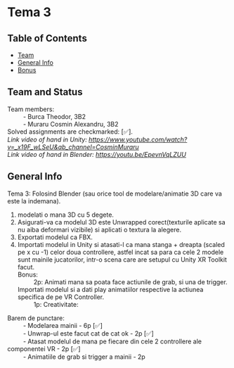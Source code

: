 # Tema 3  

## Table of Contents
* [Team](#team-and-status)
* [General Info](#general-information)  
* [Bonus](#bonus)  
 
## Team and Status
Team members:  
&emsp; &emsp; - Burca Theodor, 3B2  
&emsp; &emsp; - Muraru Cosmin Alexandru, 3B2  
Solved assignments are checkmarked: [✅].  
*Link video of hand in Unity: https://www.youtube.com/watch?v=_x19F_wLSeU&ab_channel=CosminMuraru*  
*Link video of hand in Blender: https://youtu.be/EpevnVqLZUU*  

 
## General Info
Tema 3: Folosind Blender (sau orice tool de modelare/animatie 3D care va este la indemana).  
1) modelati o mana 3D cu 5 degete.  
2) Asigurati-va ca modelul 3D este Unwrapped corect(texturile aplicate sa nu aiba deformari vizibile) si aplicati o textura la alegere.  
3) Exportati modelul ca FBX.  
4) Importati modelul in Unity si atasati-l ca mana stanga + dreapta (scaled pe x cu -1) celor doua controllere, astfel incat sa para ca cele 2 modele sunt mainile jucatorilor, intr-o scena care are setupul cu Unity XR Toolkit facut.   
Bonus:  
&emsp; &emsp; 2p: Animati mana sa poata face actiunile de grab, si una de trigger. Importati modelul si a dati play animatiilor respective la actiunea specifica de pe VR Controller.  
&emsp; &emsp; 1p: Creativitate:  


Barem de punctare:  
&emsp; &emsp; - Modelarea mainii - 6p [✅]  
&emsp; &emsp; - Unwrap-ul este facut cat de cat ok - 2p [✅]  
&emsp; &emsp; - Atasat modelul de mana pe fiecare din cele 2 controllere ale componentei VR - 2p [✅]  
&emsp; &emsp; - Animatiile de grab si trigger a mainii - 2p  
